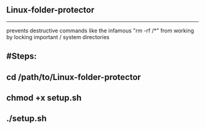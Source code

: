 ## Linux-folder-protector
--------------
prevents destructive commands like the infamous "rm -rf /*" from working by locking important / system directories


#Steps:
-------------
cd /path/to/Linux-folder-protector
-
chmod +x setup.sh
-
./setup.sh
-
